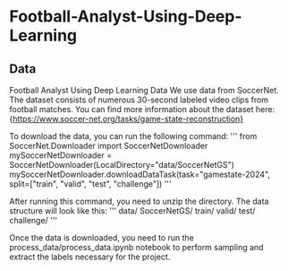 # Football-Analyst-Using-Deep-Learning

## Data 

Football Analyst Using Deep Learning
Data
We use data from SoccerNet. The dataset consists of numerous 30-second labeled video clips from football matches. You can find more information about the dataset here: {https://www.soccer-net.org/tasks/game-state-reconstruction}

To download the data, you can run the following command:
'''
from SoccerNet.Downloader import SoccerNetDownloader
mySoccerNetDownloader = SoccerNetDownloader(LocalDirectory="data/SoccerNetGS")
mySoccerNetDownloader.downloadDataTask(task="gamestate-2024",
                                        split=["train", "valid", "test", "challenge"])
'''


After running this command, you need to unzip the directory. The data structure will look like this:
'''
data/
   SoccerNetGS/
      train/
      valid/
      test/
      challenge/
'''

Once the data is downloaded, you need to run the process_data/process_data.ipynb notebook to perform sampling and extract the labels necessary for the project.
